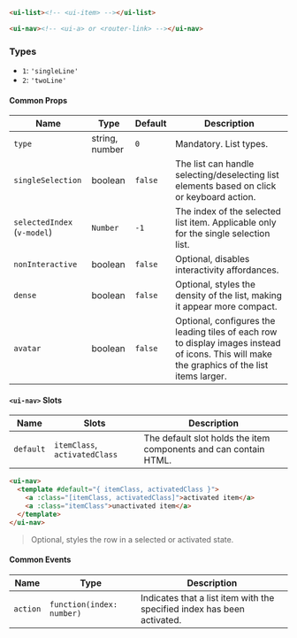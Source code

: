 ```html
<ui-list><!-- <ui-item> --></ui-list>

<ui-nav><!-- <ui-a> or <router-link> --></ui-nav>
```

### <ui-list> Types

- `1`: `'singleLine'`
- `2`: `'twoLine'`

#### Common Props

| Name                        | Type           | Default | Description                                                                                                                                  |
| --------------------------- | -------------- | ------- | -------------------------------------------------------------------------------------------------------------------------------------------- |
| `type`                      | string, number | `0`     | Mandatory. List types.                                                                                                                       |
| `singleSelection`           | boolean        | `false` | The list can handle selecting/deselecting list elements based on click or keyboard action.                                                   |
| `selectedIndex` (`v-model`) | `Number`       | `-1`    | The index of the selected list item. Applicable only for the single selection list.                                                          |
| `nonInteractive`            | boolean        | `false` | Optional, disables interactivity affordances.                                                                                                |
| `dense`                     | boolean        | `false` | Optional, styles the density of the list, making it appear more compact.                                                                     |
| `avatar`                    | boolean        | `false` | Optional, configures the leading tiles of each row to display images instead of icons. This will make the graphics of the list items larger. |

#### `<ui-nav>` Slots

| Name      | Slots                         | Description                                                      |
| --------- | ----------------------------- | ---------------------------------------------------------------- |
| `default` | `itemClass`, `activatedClass` | The default slot holds the item components and can contain HTML. |

```html
<ui-nav>
  <template #default="{ itemClass, activatedClass }">
    <a :class="[itemClass, activatedClass]">activated item</a>
    <a :class="itemClass">unactivated item</a>
  </template>
</ui-nav>
```

> Optional, styles the row in a selected or activated state.

#### Common Events

| Name     | Type                      | Description                                                             |
| -------- | ------------------------- | ----------------------------------------------------------------------- |
| `action` | `function(index: number)` | Indicates that a list item with the specified index has been activated. |
